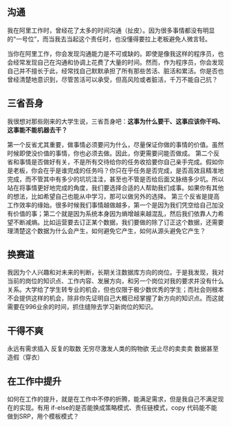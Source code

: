 ## 沟通
我在阿里工作时，曾经花了太多的时间沟通（扯皮）。因为很多事情都没有明显的“一号位”，而当我去当起这个责任时，也没懂得要拉上老板避免人微言轻。

当你在阿里工作，你会发现沟通能力是不可或缺的。即使是像我这样的程序员，也会经常发现自己在沟通和协调上花费了大量的时间。然而，作为程序员，你会发现自己并不擅长于此，经常找自己默默承担了所有那些苦活、脏活和累活。你是否也曾经清楚地意识到，尽管苦活可以承受，但高风险或者脏活，千万不能自己抗？

## 三省吾身
我很想对那些刚来的大学生说，三省吾身吧：**这事为什么要干、这事应该你干吗、这事能不能机器去干？**

第一个反省尤其重要，做事情必须要问为什么，尽量保证你做的事情的价值。虽然时候即使没价值的事情，你也必须去做。因此，你更需要问能否做成。
第二个反省和事情是否做好有关，不是所有交待给你的任务收拾要你自己亲手完成。假如你是老板，你会在乎是谁完成的任务吗？你只在乎任务是否完成，是否高效且精准地完成，而不管其中有多少的坑坑洼洼，甚至也不管是否给后面又脉络多少坑。所以站在将事情更好地完成的角度，我们要选择合适的人帮助我们成事。如果你有其他的想法，比如希望自己也能从中学习，那可以做另外的选择。
第三个反省是提高工作效率的缘始。很多时候我们事情越做越多，第一个是因为我们凭空给自己加没有价值的事；第二个就是因为系统本身因为熵增越来越混乱，然后我们依靠人力希望不断减熵。比如运营要去订正某个数据，我们要做的除了订正这个数据，还需要理清楚这个数据为什么会产生，如何避免它产生，如何从源头避免它产生？


## 换赛道
我因为个人兴趣和对未来的判断，长期关注数据库方向的岗位。于是我发现，我对当前的岗位的知识点、工作内容、发展方向，和另一个岗位对我的要求并没有什么关系。大学给了学生转专业的机会，但也仅限于极少数优秀的学生；而社会则根本不会提供这样的机会，除非你先证明自己大概已经掌握了新方向的知识点。而这就需要在996业余的时间，抓住缝隙去学习新岗位的知识。

## 干得不爽
永远有需求插入
反复的取数
无穷尽激发人类的购物欲
无止尽的卖卖卖
数据甚至造假（穿衣）

## 在工作中提升
如何在工作的提升，就是在工作中不停的折腾，能满足需求，但是我自己不满足现在的实现。有用 if-else的是否能换成策略模式、责任链模式，copy 代码能不能 做到SRP，用个模板模式？
